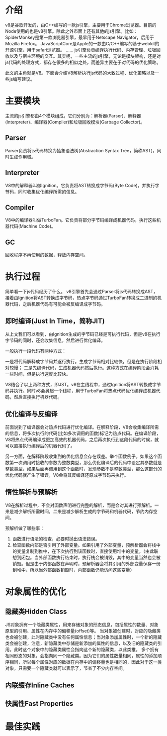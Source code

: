 # 介绍
v8是谷歌开发的，由C++编写的一款js引擎，主要用于Chrome浏览器。目前的Node使用的也是v8引擎。除此之外市面上还有其他的js引擎。比如：
SpiderMonkey是第一款浏览器引擎，最早用于Netscape Navigator，后用于Mozilla Firefox。
JavaScriptCore是Apple的一款由C/C++编写的基于webkit的开源引擎，用于safari浏览器。
......
js引擎负责编译执行代码、内存管理、垃圾回收以及与宿主环境的交互。其实呢，一些主流的js引擎，无论是模块架构，还是对js代码的处理方式，都存在很多的相似之处，而差异主要在于对代码的优化策略。

此文的主角就是V8。下面会介绍V8解析执行js代码的大致过程、优化策略以及一些js编写建议。

# 主要模块
主流的js引擎都由4个模块组成，它们分别为：解析器(Parser)、解释器(Interpreter)、编译器(Compiler)和垃圾回收模块(Garbage Collector)。
## Parser
Parser负责将js代码转换为抽象语法树(Abstraction Syntax Tree，简称AST)，同时生成作用域。
## Interpreter
V8中的解释器叫做Ignition。它负责将AST转换成字节码(Byte Code)，并执行字节码，同时收集优化编译所需的信息。
## Compiler
V8中的编译器叫做TurboFan。它负责将部分字节码编译成机器代码，执行这些机器代码(Machine Code)。
## GC
回收程序不再使用的数据，释放内存空间。

# 执行过程
简单看一下js代码经历了什么。
v8引擎首先会通过Parser将js代码转换成AST，接着由Ignition将AST转换成字节码，热点字节码通过TurboFan转换成二进制的机器代码，之后机器代码有可能会被反编译成字节码。

## 即时编译(Just In Time，简称JIT)
从上文我们可以看到，由Ignition生成的字节码已经是可执行代码，但是v8在执行字节码的同时，还会收集信息，然后进行优化编译。

一般执行一段代码有两种方式：

一是将代码解释成字节码并逐行执行。生成字节码相对比较快，但是在执行阶段相对较慢；
二是先编译代码，生成机器代码然后执行。这种方式在编译阶段会消耗一些时间，但是执行速度比较快。

V8结合了以上两种方式，即JST。v8在主线程中，通过Ignition将AST转换成字节码并执行。同时v8会另起一个线程，用于TurboFan将热点代码优化编译成机器代码，然后直接执行机器代码。

## 优化编译与反编译
前面说到了编译器会对热点代码进行优化编译。在解释阶段，V8会收集编译所需的信息，将多次执行的代码(比如多次调用的函数)标记为热点代码。在编译阶段，V8将热点代码编译成更加高效的机器代码，之后再次执行到这段代码的时候，就可以直接执行编译后的机器代码了。

另一方面，在解释阶段收集到的优化信息会存在误差。举个函数例子。如果这个函数第一次调用时接收的参数为整数类型，那么优化编译后的代码中设定其参数就是整数类型，如果后面再调用到这个函数时，发现参数不是整数类型，那么这部分的优化代码就产生了错误，V8会将其反编译还原成字节码来执行。

## 惰性解析与预解析
V8在解析过程中，不会对函数声明进行完整的解析，而是会对其进行预解析。一来是减少解析所需时间，二来是减少解析生成的字节码和机器代码，节约内存空间。

预解析做了哪些事：
1. 函数进行语法的检查，必要时抛出语法错误。
2. 检查函数内部是否引用了外部变量。如果引用了外部变量，预解析器会将栈中的变量复制到推中，在下次执行到该函数时，直接使用堆中的变量。（由此联想到闭包。当外部函数执行结束时，执行栈会被销毁，其中的变量当然也会被销毁。但是由于内部函数在声明时，预解析器会将其引用的外部变量保存一份到堆中，所以当外部函数销毁时，内部函数仍能访问这些变量）

# 对象属性的优化
## 隐藏类Hidden Class
JS对象拥有一个隐藏类属性，用来存储对象的形态信息，包括属性的数量、对象原型的引用、属性在内存中的偏移量(offset)等。
当对象被创建时，对应的隐藏类也会被创建，此时隐藏类中没有任何属性信息；当对象添加属性时，一个新的隐藏类会被创建，注意，新隐藏类中存储是新添加的属性的信息，以及旧的隐藏类的引用。此时这个对象中的隐藏类属性会指向这个新的隐藏类，以此类推。
多个拥有相同形态的对象，会指向同一个隐藏类。因为它们的属性数量相同，属性的添加顺序相同，所以每个属性对应的数据在内存中的偏移量也是相同的，因此对于这一类对象，只需要一个隐藏类就可以表示了，节省了不少内存空间。

## 内联缓存Inline Caches


## 快属性Fast Properties

# 最佳实践
